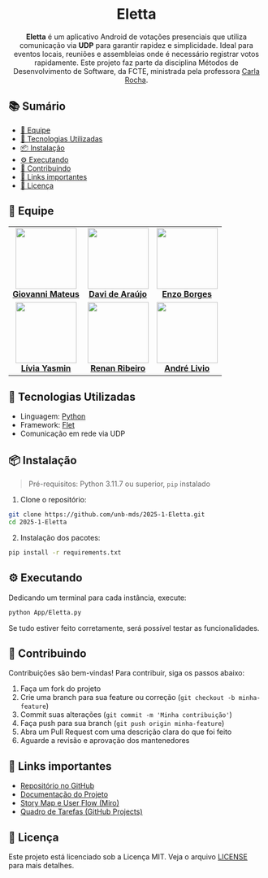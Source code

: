 <div align="center">

# Eletta

**Eletta** é um aplicativo Android de votações presenciais que utiliza comunicação via **UDP** para garantir rapidez e simplicidade. Ideal para eventos locais, reuniões e assembleias onde é necessário registrar votos rapidamente. Este projeto faz parte da disciplina Métodos de Desenvolvimento de Software, da FCTE, ministrada pela professora [Carla Rocha](https://github.com/RochaCarla).

</div>

## 📚 Sumário

- [👥 Equipe](#-equipe)
- [🚀 Tecnologias Utilizadas](#-tecnologias-utilizadas)
- [📦 Instalação](#-instalação)
- [⚙️ Executando](#-executando)
- [🤝 Contribuindo](#-contribuindo)
- [🔗 Links importantes](#-links-importantes)
- [📄 Licença](#-licença)

## 👥 Equipe

<div align="center">

<table>
  <tr>
    <td align="center">
      <img src="https://avatars.githubusercontent.com/u/191532479?v=4" width="120"/><br>
      <b><a href="https://github.com/GiovanniMateus">Giovanni Mateus</a></b>
    </td>
    <td align="center">
      <img src="https://avatars.githubusercontent.com/u/84422077?v=4" width="120"/><br>
      <b><a href="https://github.com/daviaraujobr">Davi de Araújo</a></b>
    </td>
    <td align="center">
      <img src="https://avatars.githubusercontent.com/u/198164711?v=4" width="120"/><br>
      <b><a href="https://github.com/enzo-fb">Enzo Borges</a></b>
    </td>
  </tr>
  <tr>
    <td align="center">
      <img src="https://avatars.githubusercontent.com/u/108472844?v=4" width="120"/><br>
      <b><a href="https://github.com/LiviaYasmin">Lívia Yasmin</a></b>
    </td>
    <td align="center">
      <img src="https://avatars.githubusercontent.com/u/145588777?v=4" width="120"/><br>
      <b><a href="https://github.com/rsribeiro1">Renan Ribeiro</a></b>
    </td>
    <td align="center">
      <img src="https://avatars.githubusercontent.com/u/181674474?v=4" width="120"/><br>
      <b><a href="https://github.com/AndreLivio">André Livio</a></b>
    </td>
  </tr>
</table>

</div>

## 🚀 Tecnologias Utilizadas

- Linguagem: [Python](https://www.python.org/)
- Framework: [Flet](https://flet.dev/)
- Comunicação em rede via UDP

## 📦 Instalação

> Pré-requisitos: Python 3.11.7 ou superior, `pip` instalado

1. Clone o repositório:

```bash
git clone https://github.com/unb-mds/2025-1-Eletta.git
cd 2025-1-Eletta
```
2. Instalação dos pacotes:
```bash
pip install -r requirements.txt
```
## ⚙️ Executando

Dedicando um terminal para cada instância, execute:

```bash
python App/Eletta.py
```

Se tudo estiver feito corretamente, será possível testar as funcionalidades.
## 🤝 Contribuindo

Contribuições são bem-vindas! Para contribuir, siga os passos abaixo:

1. Faça um fork do projeto  
2. Crie uma branch para sua feature ou correção (`git checkout -b minha-feature`)
3. Commit suas alterações (`git commit -m 'Minha contribuição'`)
4. Faça push para sua branch (`git push origin minha-feature`)
5. Abra um Pull Request com uma descrição clara do que foi feito
6. Aguarde a revisão e aprovação dos mantenedores

## 🔗 Links importantes

- [Repositório no GitHub](https://github.com/unb-mds/2025-1-Eletta)
- [Documentação do Projeto](https://unb-mds.github.io/2025-1-Eletta/)
- [Story Map e User Flow (Miro)](https://miro.com/app/board/uXjVIJOVs_Y=/)
- [Quadro de Tarefas (GitHub Projects)](https://github.com/unb-mds/2025-1-Eletta/projects)


## 📄 Licença

Este projeto está licenciado sob a Licença MIT. Veja o arquivo [LICENSE](https://github.com/unb-mds/2025-1-Eletta/blob/main/LICENSE) para mais detalhes.
